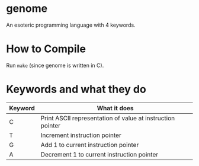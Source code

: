 # genome
An esoteric programming language with 4 keywords.

# How to Compile
Run `make` (since genome is written in C).


# Keywords and what they do
| Keyword     | What it does|
| ----------- | ----------- |
| C           | Print ASCII representation of value at instruction pointer |
| T           | Increment instruction pointer |
| G           | Add 1 to current instruction pointer |
|A            | Decrement 1 to current instruction pointer |